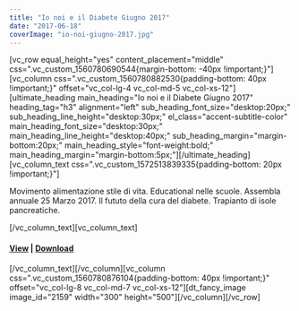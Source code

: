 ```yaml
---
title: "Io noi e il Diabete Giugno 2017"
date: "2017-06-18"
coverImage: "io-noi-giugno-2017.jpg"
---
```


\[vc\_row equal\_height="yes" content\_placement="middle" css=".vc\_custom\_1560780690544{margin-bottom: -40px !important;}"\]\[vc\_column css=".vc\_custom\_1560780882530{padding-bottom: 40px !important;}" offset="vc\_col-lg-4 vc\_col-md-5 vc\_col-xs-12"\]\[ultimate\_heading main\_heading="Io noi e il Diabete Giugno 2017" heading\_tag="h3" alignment="left" sub\_heading\_font\_size="desktop:20px;" sub\_heading\_line\_height="desktop:30px;" el\_class="accent-subtitle-color" main\_heading\_font\_size="desktop:30px;" main\_heading\_line\_height="desktop:40px;" sub\_heading\_margin="margin-bottom:20px;" main\_heading\_style="font-weight:bold;" main\_heading\_margin="margin-bottom:5px;"\]\[/ultimate\_heading\]\[vc\_column\_text css=".vc\_custom\_1572513839335{padding-bottom: 20px !important;}"\]

Movimento alimentazione stile di vita. Educational nelle scuole. Assembla annuale 25 Marzo 2017. Il fututo della cura del diabete. Trapianto di isole pancreatiche.

\[/vc\_column\_text\]\[vc\_column\_text\]

#### [View](#) | [Download](#)

\[/vc\_column\_text\]\[/vc\_column\]\[vc\_column css=".vc\_custom\_1560780876104{padding-bottom: 40px !important;}" offset="vc\_col-lg-8 vc\_col-md-7 vc\_col-xs-12"\]\[dt\_fancy\_image image\_id="2159" width="300" height="500"\]\[/vc\_column\]\[/vc\_row\]
